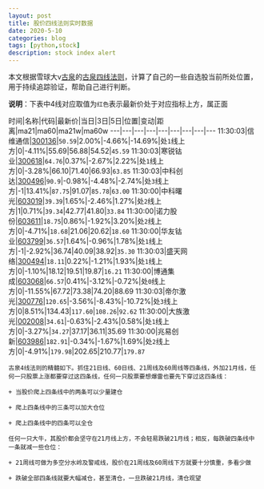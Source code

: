 ```yaml
---
layout: post
title: 股价四线法则实时数据
date: 2020-5-10
categories: blog
tags: [python,stock]
description: stock index alert
---
```



本文根据雪球大v[古泉](https://xueqiu.com/u/7148646888)的[古泉四线法则](https://xueqiu.com/7148646888/130498192)，计算了自己的一些自选股当前所处位置，用于持续追踪验证，帮助自己进行判断。

**说明**：下表中4线对应取值为`红色`表示最新价处于对应指标上方，属正面

时间|名称|代码|最新价|当日|3日|5日|位置|变动|距离|ma21|ma60|ma21w|ma60w
---|---|---|---|---|---|---|---|---
11:30:03|信维通信|[300136](https://xueqiu.com/S/SZ300136)|`50.59`|2.00%|-4.66%|-14.69%|处`1`线上方|0|-4.11%|55.69|56.88|54.52|`45.59`
11:30:03|寒锐钴业|[300618](https://xueqiu.com/S/SZ300618)|`64.76`|0.37%|-2.67%|2.22%|处`1`线上方|0|-3.28%|66.10|71.40|66.93|`63.85`
11:30:03|中科创达|[300496](https://xueqiu.com/S/SZ300496)|`90.9`|-0.98%|-4.48%|-2.74%|处`3`线上方|-1|13.41%|`87.75`|91.07|`85.78`|`63.00`
11:30:00|中科曙光|[603019](https://xueqiu.com/S/SH603019)|`39.39`|1.65%|-2.46%|1.27%|处`2`线上方|1|0.71%|`39.34`|42.77|41.80|`33.84`
11:30:00|诺力股份|[603611](https://xueqiu.com/S/SH603611)|`18.75`|0.86%|-1.92%|3.20%|处`2`线上方|0|-4.71%|`18.68`|21.06|20.62|`18.60`
11:30:00|华友钴业|[603799](https://xueqiu.com/S/SH603799)|`36.57`|1.64%|-0.96%|1.78%|处`1`线上方|-1|-2.92%|36.74|40.09|38.92|`35.30`
11:30:03|盛天网络|[300494](https://xueqiu.com/S/SZ300494)|`18.11`|0.22%|-1.21%|1.93%|处`1`线上方|0|-1.10%|18.12|19.51|19.87|`16.21`
11:30:00|博通集成|[603068](https://xueqiu.com/S/SH603068)|`66.57`|0.41%|-3.12%|-0.72%|处`0`线上方|0|-11.55%|67.72|73.38|74.20|88.69
11:30:03|帝尔激光|[300776](https://xueqiu.com/S/SZ300776)|`120.65`|-3.56%|-8.43%|-10.72%|处`3`线上方|0|8.51%|134.43|`117.60`|`108.26`|`92.62`
11:30:00|大族激光|[002008](https://xueqiu.com/S/SZ002008)|`34.61`|-0.63%|-2.43%|0.58%|处`1`线上方|0|-3.27%|`34.27`|37.17|36.11|35.69
11:30:00|兆易创新|[603986](https://xueqiu.com/S/SH603986)|`182.91`|-0.34%|-1.67%|1.69%|处`2`线上方|0|-4.91%|`179.98`|202.65|210.77|`179.87`

```
古泉4线法则的精髓如下。抓住21日线、60日线、21周线及60周线等四条线，外加21月线，任何一只股票上涨都要穿过这四条线，任何一只股票要想爆雷也要先下穿过这四条线：

+ 当股价爬上四条线中的两条可以少量建仓

+ 爬上四条线中的三条可以加大仓位

+ 爬上四条线中的四条可以全仓

任何一只大牛，其股价都会坚守在21月线上方，不会轻易跌破21月线；相反，每跌破四条线中一条就减一些仓位：

+ 21周线可做为多空分水岭及警戒线，股价在21周线及60周线下方就要十分慎重，多看少做

+ 跌破全部四条线就要大幅减仓，甚至清仓，一旦跌破21月线，清仓观望
```